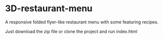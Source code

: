 # 3D-restaurant-menu
A responsive folded flyer-like restaurant menu with some featuring recipes.

Just download the zip file or clone the project and run index.html
